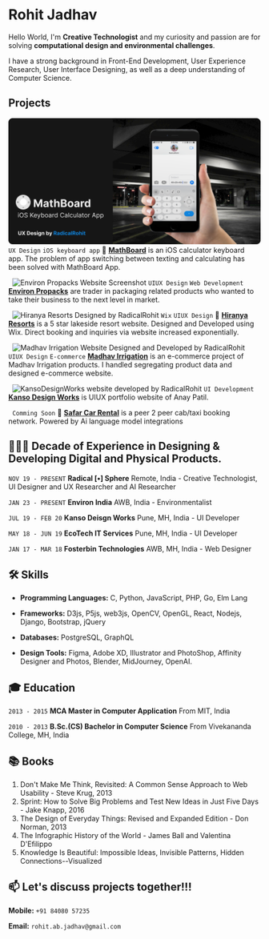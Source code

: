 Rohit Jadhav 
===

Hello World, I'm **Creative Technologist** and my curiosity and passion are for solving **computational design and environmental challenges**. 

I have a strong background in Front-End Development, User Experience Research, User Interface Designing, as well as a deep understanding of Computer Science.





## **Projects**


<!--
**[Radical [•] Sphere](https://www.RadicalSphere.com/)** Developing an AI-powered interface tailored for designers, revolutionizing their creative process by overcoming creative blocks through cutting-edge algorithms such as Generative Adversarial Networks (GANs).

**Bottle Regeneration Ai model** The project started with a challenge of creating 10,000 novel bottle design for water packaging company. We trained Ai model using 500  images of bottles on Google Colab. The project experience is now been implemented in developing Radical Sphere an Ai  image generative designing tool.


4. 🌩🖨🏭 **[Cloud Printing Factory](https://www.cloudprintingfactory.com/)** connects users to multiple printing technologies and services. 

5. 🐕 **[Findoma.in](https://www.findoma.in/)** is a domain registrar website. It allows users to register domains and manage their DNS records.

6. 
-->


![MathBoard iOS Keyboard Calculator App](https://github.com/RadicalRohit/RadicalRohit/blob/6f51932ed0e6ef17158ecf3666df76b4fd619860/MathBoard%20iOS%20Keyboard%20Calculator%20Designed%20by%20RadicalRohit.png)
``` UX Design``` ```iOS keyboard app``` 
🧮 **[MathBoard](https://www.behance.net/gallery/156919271/MathBoard)** is an iOS  calculator keyboard app. The problem of app switching between texting and calculating has been solved with MathBoard App.  


&nbsp;
![Environ Propacks Website Screenshot](https://github.com/RadicalRohit/RadicalRohit/blob/d9583b29da6f993b5e936035a180c942d1066d5d/environ-propack-website-desiger-RadicalRohit.jpg)
``` UIUX Design ``` ```Web Development``` 
**[Environ Propacks](https://environ-propack.web.app)** are trader in packaging related products who wanted to take their business to the next level in market. 

&nbsp;
![Hiranya Resorts Designed by RadicalRohit](https://github.com/RadicalRohit/RadicalRohit/blob/b28160ed462ded6ad77fd2a6ab380810be7ae464/hiranaya-resorts-website-designed-by-RadicalRohit.jpeg)
```Wix``` ``` UIUX Design ```
🏩 **[Hiranya Resorts](https://www.hiranyaresorts.com)** is a 5 star lakeside resort website. Designed and Developed using Wix. Direct booking and inquiries via website increased exponentially.

&nbsp;
![Madhav Irrigation Website Designed and Developed by RadicalRohit](https://github.com/RadicalRohit/RadicalRohit/blob/f6cd2367cbb9f108a7d1dca139434d3bc89d1ced/madhav-irrigation-%20Designed-by-RadicalRohit.png)
``` UIUX Design ``` ``` E-commerce ```
**[Madhav Irrigation](https://radicalrohit.github.io/Madhav-Irrigation)** is an e-commerce project of Madhav Irrigation products. I handled segregating product data and designed e-commerce website.


&nbsp;
![KansoDesignWorks website developed by RadicalRohit](https://github.com/RadicalRohit/RadicalRohit/blob/c51b3432ab11907cf31084479dec0851520e4969/kanso%20design%20works%20website%20developed%20by%20RadicalRohit.png)
``` UI Development ```
**[Kanso Design Works](https://kansodesignworks.co/)** is UIUX portfolio website of Anay Patil.



&nbsp;
```Comming Soon``` 
🚖 **[Safar Car Rental]()** is a peer 2 peer cab/taxi booking network. Powered by Ai language model integrations 


## 👨🏻‍💻 Decade of Experience in Designing & Developing Digital and Physical Products. 

```NOV 19 - PRESENT```  **Radical [•] Sphere** Remote, India - Creative Technologist, UI Designer and UX Researcher and AI Researcher

```JAN 23 - PRESENT```  **Environ India** AWB, India - Environmentalist



```JUL 19 - FEB 20```  **Kanso Deisgn Works** Pune, MH, India - UI Developer 

```MAY 18 - JUN 19```  **EcoTech IT Services** Pune, MH, India - UI Developer 

```JAN 17 - MAR 18```  **Fosterbin Technologies** AWB, MH, India - Web Designer



## 🛠 Skills
- **Programming Languages:** C, Python, JavaScript, PHP, Go, Elm Lang 

- **Frameworks:** D3js, P5js, web3js, OpenCV, OpenGL, React, Nodejs, Django, Bootstrap, jQuery

- **Databases:** PostgreSQL, GraphQL

- **Design Tools:** Figma, Adobe XD, Illustrator and PhotoShop, Affinity Designer and Photos, Blender, MidJourney, OpenAI.


## 🎓 Education

```2013 - 2015``` **MCA Master in Computer Application** From MIT, India 

```2010 - 2013``` **B.Sc.(CS) Bachelor in Computer Science** From Vivekananda College, MH, India  


## 📚 Books 

1. Don't Make Me Think, Revisited: A Common Sense Approach to Web Usability - Steve Krug, 2013
2. Sprint: How to Solve Big Problems and Test New Ideas in Just Five Days - Jake Knapp, 2016
3. The Design of Everyday Things: Revised and Expanded Edition - Don Norman, 2013
4. The Infographic History of the World - James Ball and Valentina D'Efilippo
5. Knowledge Is Beautiful: Impossible Ideas, Invisible Patterns, Hidden Connections--Visualized




## 📫 Let's discuss projects together!!!
**Mobile:** ```+91 84080 57235```      

**Email:** ```rohit.ab.jadhav@gmail.com```











<!-- 
#### Subjects:
  1. Artificial Intelligence
  2. Cryptography
  3. Data Mining and Warehousing
  4. Data Structure and Algorithm
  5. Web Designing and Development
  6. Image Processing and GIS for Remote Sensing
  7. Design Patterns and Software Architecture

#### Project:
  1. **Google Cardboard:** The Google Cardboard project was an immersive virtual reality experience that aimed to make VR accessible and affordable for everyone. Utilizing a simple cardboard viewer and a smartphone, users could step into a virtual world and explore a variety of captivating environments.

  2. **FIFA Player Impact Engine:** The FIFA Player Impact Engine project was a groundbreaking initiative aimed at revolutionizing the realism and physics of player interactions within the FIFA video game series. It sought to create a more authentic and dynamic experience by accurately simulating the collisions, reactions, and physical interactions between players on the virtual soccer field.
-->


<!-- 
    - Developed an AI-powered interface tailored for designers, revolutionizing their creative process by overcoming creative blocks through cutting-edge algorithms such as Generative Adversarial Networks (GANs).
    - The interface generates novel designs with each click, leveraging state-of-the-art techniques.
    - The interface is powered by a GAN model trained on a dataset of 1.5 million images from the web.
    - It is a web-based tool that allows users to create interfaces for their applications.

    - For this project, I have been trying and optimizing GPU allocation and minimized computational requirements to enhance performance, ensuring seam-less operations of the system.
    - Explored opportunities to integrate the model into web3 technology, leading the way for decentralized and distributed implementation -->
